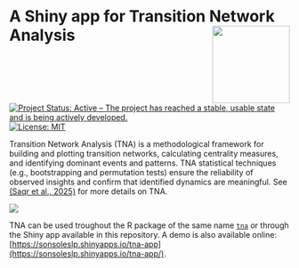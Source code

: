 
#  A Shiny app for Transition Network Analysis <img src="https://github.com/sonsoleslp/tna/blob/main/man/figures/logo.png?raw=true" align="right" height="139"/></a>

<!-- badges: start -->

[![Project Status: Active – The project has reached a stable, usable
state and is being actively
developed.](https://www.repostatus.org/badges/latest/active.svg)](https://www.repostatus.org/#active)
[![License:
MIT](https://img.shields.io/badge/License-MIT-yellow.svg)](https://opensource.org/licenses/MIT)

<!-- badges: end -->


Transition Network Analysis (TNA) is a methodological framework for building and 
 plotting transition networks, calculating centrality measures,
and identifying dominant events and patterns. TNA statistical techniques
(e.g., bootstrapping and permutation tests) ensure the reliability of
observed insights and confirm that identified dynamics are meaningful.
See [(Saqr et al., 2025)](https://doi.org/10.1145/3706468.3706513) for
more details on TNA.

![](https://github.com/sonsoleslp/tna/blob/main/man/figures/method.png?raw=true)

TNA can be used troughout the R package of the same name [`tna`](https://cran.r-project.org/package=tna) or through the Shiny app available in this repository. A demo is also available online: [https://sonsoleslp.shinyapps.io/tna-app](https://sonsoleslp.shinyapps.io/tna-app/).

